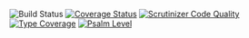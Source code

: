 ![Build Status](https://github.com/simplesamlphp/simplesamlphp-module-consentadmin/workflows/CI/badge.svg?branch=master)
[![Coverage Status](https://codecov.io/gh/simplesamlphp/simplesamlphp-module-consentadmin/branch/master/graph/badge.svg)](https://codecov.io/gh/simplesamlphp/simplesamlphp-module-consentadmin)
[![Scrutinizer Code Quality](https://scrutinizer-ci.com/g/simplesamlphp/simplesamlphp-module-consentadmin/badges/quality-score.png?b=master)](https://scrutinizer-ci.com/g/simplesamlphp/simplesamlphp-module-consentadmin/?branch=master)
[![Type Coverage](https://shepherd.dev/github/simplesamlphp/simplesamlphp-module-consentadmin/coverage.svg)](https://shepherd.dev/github/simplesamlphp/simplesamlphp-module-consentadmin)
[![Psalm Level](https://shepherd.dev/github/simplesamlphp/simplesamlphp-module-consentadmin/level.svg)](https://shepherd.dev/github/simplesamlphp/simplesamlphp-module-consentadmin)
